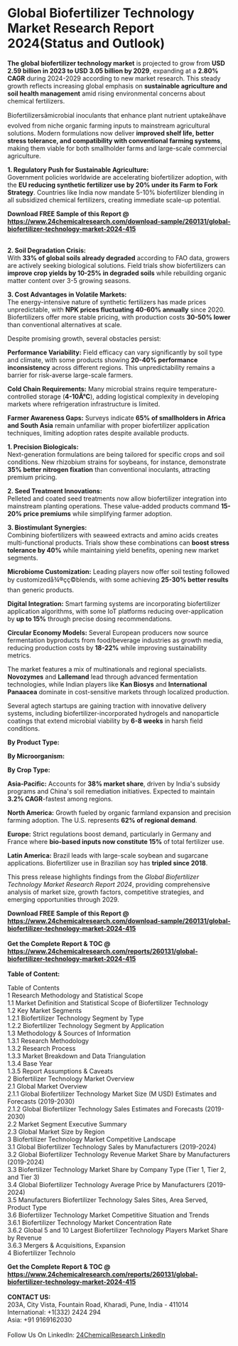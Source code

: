 <h1>Global Biofertilizer Technology Market Research Report 2024(Status and Outlook)</h1><p><strong>The global biofertilizer technology market</strong> is projected to grow from <strong>USD 2.59 billion in 2023 to USD 3.05 billion by 2029</strong>, expanding at a <strong>2.80% CAGR</strong> during 2024-2029 according to new market research. This steady growth reflects increasing global emphasis on <strong>sustainable agriculture and soil health management</strong> amid rising environmental concerns about chemical fertilizers.</p><p>Biofertilizersâmicrobial inoculants that enhance plant nutrient uptakeâhave evolved from niche organic farming inputs to mainstream agricultural solutions. Modern formulations now deliver <strong>improved shelf life, better stress tolerance, and compatibility with conventional farming systems</strong>, making them viable for both smallholder farms and large-scale commercial agriculture.</p><p><strong>1. Regulatory Push for Sustainable Agriculture:</strong><br>
Government policies worldwide are accelerating biofertilizer adoption, with the <strong>EU reducing synthetic fertilizer use by 20% under its Farm to Fork Strategy</strong>. Countries like India now mandate 5-10% biofertilizer blending in all subsidized chemical fertilizers, creating immediate scale-up potential.</p><div><b>Download FREE Sample of this Report @ 
            <a href="https://www.24chemicalresearch.com/download-sample/260131/global-biofertilizer-technology-market-2024-415">
            https://www.24chemicalresearch.com/download-sample/260131/global-biofertilizer-technology-market-2024-415</a></b></div><br><p><strong>2. Soil Degradation Crisis:</strong><br>
With <strong>33% of global soils already degraded</strong> according to FAO data, growers are actively seeking biological solutions. Field trials show biofertilizers can <strong>improve crop yields by 10-25% in degraded soils</strong> while rebuilding organic matter content over 3-5 growing seasons.</p><p><strong>3. Cost Advantages in Volatile Markets:</strong><br>
The energy-intensive nature of synthetic fertilizers has made prices unpredictable, with <strong>NPK prices fluctuating 40-60% annually</strong> since 2020. Biofertilizers offer more stable pricing, with production costs <strong>30-50% lower</strong> than conventional alternatives at scale.</p><p>Despite promising growth, several obstacles persist:</p><p><strong>Performance Variability:</strong> Field efficacy can vary significantly by soil type and climate, with some products showing <strong>20-40% performance inconsistency</strong> across different regions. This unpredictability remains a barrier for risk-averse large-scale farmers.</p><p><strong>Cold Chain Requirements:</strong> Many microbial strains require temperature-controlled storage (<strong>4-10Â°C</strong>), adding logistical complexity in developing markets where refrigeration infrastructure is limited.</p><p><strong>Farmer Awareness Gaps:</strong> Surveys indicate <strong>65% of smallholders in Africa and South Asia</strong> remain unfamiliar with proper biofertilizer application techniques, limiting adoption rates despite available products.</p><p><strong>1. Precision Biologicals:</strong><br>
Next-generation formulations are being tailored for specific crops and soil conditions. New rhizobium strains for soybeans, for instance, demonstrate <strong>35% better nitrogen fixation</strong> than conventional inoculants, attracting premium pricing.</p><p><strong>2. Seed Treatment Innovations:</strong><br>
Pelleted and coated seed treatments now allow biofertilizer integration into mainstream planting operations. These value-added products command <strong>15-20% price premiums</strong> while simplifying farmer adoption.</p><p><strong>3. Biostimulant Synergies:</strong><br>
Combining biofertilizers with seaweed extracts and amino acids creates multi-functional products. Trials show these combinations can <strong>boost stress tolerance by 40%</strong> while maintaining yield benefits, opening new market segments.</p><p><strong>Microbiome Customization:</strong> Leading players now offer soil testing followed by customizedå¾®çç©blends, with some achieving <strong>25-30% better results</strong> than generic products.</p><p><strong>Digital Integration:</strong> Smart farming systems are incorporating biofertilizer application algorithms, with some IoT platforms reducing over-application by <strong>up to 15%</strong> through precise dosing recommendations.</p><p><strong>Circular Economy Models:</strong> Several European producers now source fermentation byproducts from food/beverage industries as growth media, reducing production costs by <strong>18-22%</strong> while improving sustainability metrics.</p><p>The market features a mix of multinationals and regional specialists. <strong>Novozymes</strong> and <strong>Lallemand</strong> lead through advanced fermentation technologies, while Indian players like <strong>Kan Biosys</strong> and <strong>International Panaacea</strong> dominate in cost-sensitive markets through localized production.</p><p>Several agtech startups are gaining traction with innovative delivery systems, including biofertilizer-incorporated hydrogels and nanoparticle coatings that extend microbial viability by <strong>6-8 weeks</strong> in harsh field conditions.</p><p><strong>By Product Type:</strong></p><p><strong>By Microorganism:</strong></p><p><strong>By Crop Type:</strong></p><p><strong>Asia-Pacific:</strong> Accounts for <strong>38% market share</strong>, driven by India's subsidy programs and China's soil remediation initiatives. Expected to maintain <strong>3.2% CAGR</strong>-fastest among regions.</p><p><strong>North America:</strong> Growth fueled by organic farmland expansion and precision farming adoption. The U.S. represents <strong>62% of regional demand</strong>.</p><p><strong>Europe:</strong> Strict regulations boost demand, particularly in Germany and France where <strong>bio-based inputs now constitute 15%</strong> of total fertilizer use.</p><p><strong>Latin America:</strong> Brazil leads with large-scale soybean and sugarcane applications. Biofertilizer use in Brazilian soy has <strong>tripled since 2018</strong>.</p><p>This press release highlights findings from the <em>Global Biofertilizer Technology Market Research Report 2024</em>, providing comprehensive analysis of market size, growth factors, competitive strategies, and emerging opportunities through 2029.</p><div><b>Download FREE Sample of this Report @ 
            <a href="https://www.24chemicalresearch.com/download-sample/260131/global-biofertilizer-technology-market-2024-415">
            https://www.24chemicalresearch.com/download-sample/260131/global-biofertilizer-technology-market-2024-415</a></b></div><br><div><b>Get the Complete Report & TOC @ 
            <a href="https://www.24chemicalresearch.com/reports/260131/global-biofertilizer-technology-market-2024-415">
            https://www.24chemicalresearch.com/reports/260131/global-biofertilizer-technology-market-2024-415</a></b></div><br>
            <b>Table of Content:</b><p>Table of Contents<br />
1 Research Methodology and Statistical Scope<br />
1.1 Market Definition and Statistical Scope of Biofertilizer Technology<br />
1.2 Key Market Segments<br />
1.2.1 Biofertilizer Technology Segment by Type<br />
1.2.2 Biofertilizer Technology Segment by Application<br />
1.3 Methodology & Sources of Information<br />
1.3.1 Research Methodology<br />
1.3.2 Research Process<br />
1.3.3 Market Breakdown and Data Triangulation<br />
1.3.4 Base Year<br />
1.3.5 Report Assumptions & Caveats<br />
2 Biofertilizer Technology Market Overview<br />
2.1 Global Market Overview<br />
2.1.1 Global Biofertilizer Technology Market Size (M USD) Estimates and Forecasts (2019-2030)<br />
2.1.2 Global Biofertilizer Technology Sales Estimates and Forecasts (2019-2030)<br />
2.2 Market Segment Executive Summary<br />
2.3 Global Market Size by Region<br />
3 Biofertilizer Technology Market Competitive Landscape<br />
3.1 Global Biofertilizer Technology Sales by Manufacturers (2019-2024)<br />
3.2 Global Biofertilizer Technology Revenue Market Share by Manufacturers (2019-2024)<br />
3.3 Biofertilizer Technology Market Share by Company Type (Tier 1, Tier 2, and Tier 3)<br />
3.4 Global Biofertilizer Technology Average Price by Manufacturers (2019-2024)<br />
3.5 Manufacturers Biofertilizer Technology Sales Sites, Area Served, Product Type<br />
3.6 Biofertilizer Technology Market Competitive Situation and Trends<br />
3.6.1 Biofertilizer Technology Market Concentration Rate<br />
3.6.2 Global 5 and 10 Largest Biofertilizer Technology Players Market Share by Revenue<br />
3.6.3 Mergers & Acquisitions, Expansion<br />
4 Biofertilizer Technolo</p><div><b>Get the Complete Report & TOC @ 
            <a href="https://www.24chemicalresearch.com/reports/260131/global-biofertilizer-technology-market-2024-415">
            https://www.24chemicalresearch.com/reports/260131/global-biofertilizer-technology-market-2024-415</a></b></div><br><b>CONTACT US:</b><br>
            203A, City Vista, Fountain Road, Kharadi, Pune, India - 411014<br>
            International: +1(332) 2424 294<br>
            Asia: +91 9169162030 <br><br>
            Follow Us On LinkedIn: <a href="https://www.linkedin.com/company/24chemicalresearch/">24ChemicalResearch LinkedIn</a>